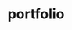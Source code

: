 ﻿---
title: portfolio
layout: page
icon: fas fa-camera-retro
order: 4
---
<object type="image/jpg" data="/docs/assets/images/0001.jpg" width="100%" height="1080px" overflow="auto" ></object>

<object type="image/jpg" data="/docs/assets/images/0007.jpg" width="100%" height="1440px" overflow="auto" ></object>

<object type="image/jpg" data="/docs/assets/images/Deadly_Carpv2GLARE2024under4mb.jpg" width="100%" height="4096px" overflow="auto" ></object>

<object type="image/jpg" data="/docs/assets/images/attemptat90scgi.jpg" width="100%" height="416px" overflow="auto" ></object>

<object type="image/png" data="/docs/assets/images/grenadeopendenoise2k.png" width="100%" height="1440px" overflow="auto" ></object>
